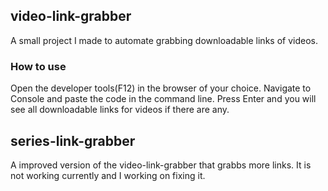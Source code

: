 ## video-link-grabber

A small project I made to automate grabbing downloadable links of videos.

### How to use

Open the developer tools(F12) in the browser of your choice. Navigate to Console and paste the code in the command line.
Press Enter and you will see all downloadable links for videos if there are any.

## series-link-grabber

A improved version of the video-link-grabber that grabbs more links. It is not working currently and I working on fixing it.